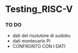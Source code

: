 # Testing_RISC-V


### TO DO
- dati del risolutore di sudoku
- dati montecarlo Pi
- CONFRONTO CON I DATI
